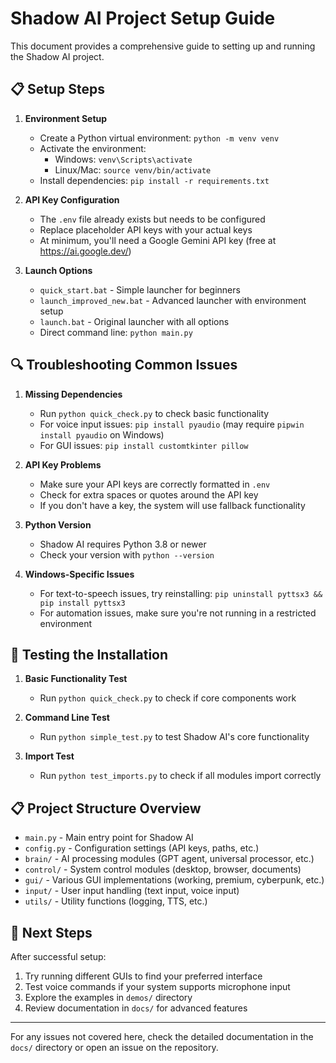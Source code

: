 # Shadow AI Project Setup Guide

This document provides a comprehensive guide to setting up and running the Shadow AI project.

## 📋 Setup Steps

1. **Environment Setup**
   - Create a Python virtual environment: `python -m venv venv`
   - Activate the environment: 
     - Windows: `venv\Scripts\activate`
     - Linux/Mac: `source venv/bin/activate`
   - Install dependencies: `pip install -r requirements.txt`

2. **API Key Configuration**
   - The `.env` file already exists but needs to be configured
   - Replace placeholder API keys with your actual keys
   - At minimum, you'll need a Google Gemini API key (free at https://ai.google.dev/)

3. **Launch Options**
   - `quick_start.bat` - Simple launcher for beginners
   - `launch_improved_new.bat` - Advanced launcher with environment setup
   - `launch.bat` - Original launcher with all options
   - Direct command line: `python main.py`

## 🔍 Troubleshooting Common Issues

1. **Missing Dependencies**
   - Run `python quick_check.py` to check basic functionality
   - For voice input issues: `pip install pyaudio` (may require `pipwin install pyaudio` on Windows)
   - For GUI issues: `pip install customtkinter pillow`

2. **API Key Problems**
   - Make sure your API keys are correctly formatted in `.env`
   - Check for extra spaces or quotes around the API key
   - If you don't have a key, the system will use fallback functionality

3. **Python Version**
   - Shadow AI requires Python 3.8 or newer
   - Check your version with `python --version`

4. **Windows-Specific Issues**
   - For text-to-speech issues, try reinstalling: `pip uninstall pyttsx3 && pip install pyttsx3`
   - For automation issues, make sure you're not running in a restricted environment

## 🚀 Testing the Installation

1. **Basic Functionality Test**
   - Run `python quick_check.py` to check if core components work

2. **Command Line Test**
   - Run `python simple_test.py` to test Shadow AI's core functionality
   
3. **Import Test**
   - Run `python test_imports.py` to check if all modules import correctly

## 📋 Project Structure Overview

- `main.py` - Main entry point for Shadow AI
- `config.py` - Configuration settings (API keys, paths, etc.)
- `brain/` - AI processing modules (GPT agent, universal processor, etc.)
- `control/` - System control modules (desktop, browser, documents)
- `gui/` - Various GUI implementations (working, premium, cyberpunk, etc.)
- `input/` - User input handling (text input, voice input)
- `utils/` - Utility functions (logging, TTS, etc.)

## 🎯 Next Steps

After successful setup:
1. Try running different GUIs to find your preferred interface
2. Test voice commands if your system supports microphone input
3. Explore the examples in `demos/` directory
4. Review documentation in `docs/` for advanced features

---

For any issues not covered here, check the detailed documentation in the `docs/` directory or open an issue on the repository.
